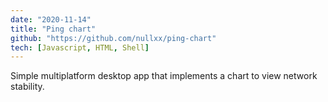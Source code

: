 ```yaml
---
date: "2020-11-14"
title: "Ping chart"
github: "https://github.com/nullxx/ping-chart"
tech: [Javascript, HTML, Shell]
---
```


Simple multiplatform desktop app that implements a chart to view network stability.